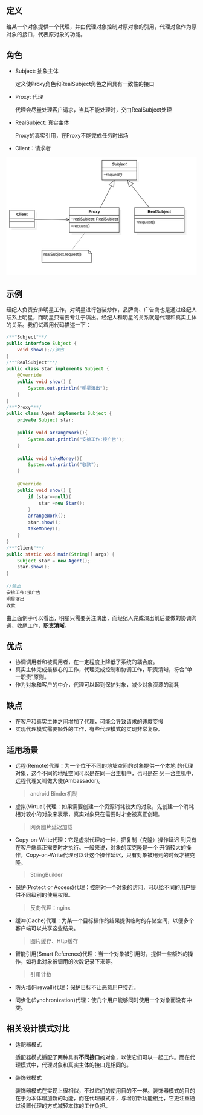 ##  定义

给某一个对象提供一个代理，并由代理对象控制对原对象的引用，代理对象作为原对象的接口，代表原对象的功能。

## 角色

- Subject: 抽象主体

  定义使Proxy角色和RealSubject角色之间具有一致性的接口

- Proxy: 代理

  代理会尽量处理客户请求，当其不能处理时，交由RealSubject处理

- RealSubject: 真实主体

  Proxy的真实引用，在Proxy不能完成任务时出场

- Client：请求者

![](./proxy.jpg)

## 示例

经纪人负责安排明星工作，对明星进行包装炒作，品牌商、广告商也是通过经纪人联系上明星，而明星只需要专注于演出。经纪人和明星的关系就是代理和真实主体的关系。我们试着用代码描述一下：

```java
/**"Subject"**/
public interface Subject {
    void show();//演出
}
/**"RealSubject"**/
public class Star implements Subject {
    @Override
    public void show() {
        System.out.println("明星演出");
    }
}
/**"Proxy"**/
public class Agent implements Subject {
    private Subject star;

    public void arrangeWork(){
        System.out.println("安排工作:接广告");
    }

    public void takeMoney(){
        System.out.println("收款");
    }

    @Override
    public void show() {
        if (star==null){
            star =new Star();
        }
        arrangeWork();
        star.show();
        takeMoney();
    }
}
/**"Client"**/
public static void main(String[] args) {
    Subject star = new Agent();
    star.show();
}

//输出
安排工作:接广告
明星演出
收款
```

由上面例子可以看出，明星只需要关注演出，而经纪人完成演出前后要做的协调沟通、收尾工作，**职责清晰**。

## 优点

- 协调调用者和被调用者，在一定程度上降低了系统的耦合度。
- 真实主体完成最核心的工作，代理完成控制和协调工作，职责清晰，符合“单一职责”原则。
- 作为对象和客户的中介，代理可以起到保护对象，减少对象资源的消耗

## 缺点

* 在客户和真实主体之间增加了代理，可能会导致请求的速度变慢
* 实现代理模式需要额外的工作，有些代理模式的实现非常复杂。

## 适用场景

- 远程(Remote)代理：为一个位于不同的地址空间的对象提供一个本地 的代理对象，这个不同的地址空间可以是在同一台主机中，也可是在 另一台主机中，远程代理又叫做大使(Ambassador)。

  > android Binder机制

- 虚拟(Virtual)代理：如果需要创建一个资源消耗较大的对象，先创建一个消耗相对较小的对象来表示，真实对象只在需要时才会被真正创建。

  > 网页图片延迟加载

- Copy-on-Write代理：它是虚拟代理的一种，把复制（克隆）操作延迟 到只有在客户端真正需要时才执行。一般来说，对象的深克隆是一个 开销较大的操作，Copy-on-Write代理可以让这个操作延迟，只有对象被用到的时候才被克隆。

  > StringBuilder

- 保护(Protect or Access)代理：控制对一个对象的访问，可以给不同的用户提供不同级别的使用权限。

  > 反向代理：nginx

- 缓冲(Cache)代理：为某一个目标操作的结果提供临时的存储空间，以便多个客户端可以共享这些结果。

  > 图片缓存、Http缓存

- 智能引用(Smart Reference)代理：当一个对象被引用时，提供一些额外的操作，如将此对象被调用的次数记录下来等。

  > 引用计数

- 防火墙(Firewall)代理：保护目标不让恶意用户接近。

- 同步化(Synchronization)代理：使几个用户能够同时使用一个对象而没有冲突。



## 相关设计模式对比

* 适配器模式

  适配器模式适配了两种具有**不同接口**的对象，以使它们可以一起工作。而在代理模式中，代理对象和真实主体的接口是相同的。

* 装饰器模式

  装饰器模式在实现上很相似，不过它们的使用目的不一样。装饰器模式的目的在于为本体增加新的功能，而在代理模式中，与增加新功能相比，它更注重通过设置代理的方式减轻本体的工作负担。
